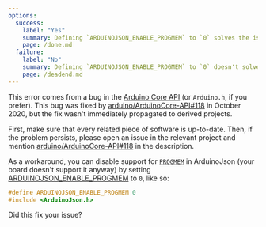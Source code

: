 ```yaml
---
options:
  success:
    label: "Yes"
    summary: Defining `ARDUINOJSON_ENABLE_PROGMEM` to `0` solves the issue
    page: /done.md
  failure:
    label: "No"
    summary: Defining `ARDUINOJSON_ENABLE_PROGMEM` to `0` doesn't solve the issue
    page: /deadend.md
---
```


This error comes from a bug in the [Arduino Core API](https://github.com/arduino/ArduinoCore-API) (or `Arduino.h`, if you prefer).
This bug was fixed by [arduino/ArduinoCore-API#118](https://github.com/arduino/ArduinoCore-API/pull/118) in October 2020, but the fix wasn't immediately propagated to derived projects.

First, make sure that every related piece of software is up-to-date.
Then, if the problem persists, please open an issue in the relevant project and mention [arduino/ArduinoCore-API#118](https://github.com/arduino/ArduinoCore-API/pull/118) in the description.

As a workaround, you can disable support for [`PROGMEM`](https://www.arduino.cc/reference/en/language/variables/utilities/progmem/) in ArduinoJson (your board doesn't support it anyway) by setting [ARDUINOJSON_ENABLE_PROGMEM](/v7/api/config/enable_progmem/) to `0`, like so:

```c++
#define ARDUINOJSON_ENABLE_PROGMEM 0
#include <ArduinoJson.h>
```

Did this fix your issue?
